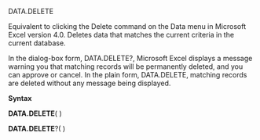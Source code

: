 DATA.DELETE

Equivalent to clicking the Delete command on the Data menu in Microsoft
Excel version 4.0. Deletes data that matches the current criteria in the
current database.

In the dialog-box form, DATA.DELETE?, Microsoft Excel displays a message
warning you that matching records will be permanently deleted, and you
can approve or cancel. In the plain form, DATA.DELETE, matching records
are deleted without any message being displayed.

**Syntax**

**DATA.DELETE**( )

**DATA.DELETE**?( )


